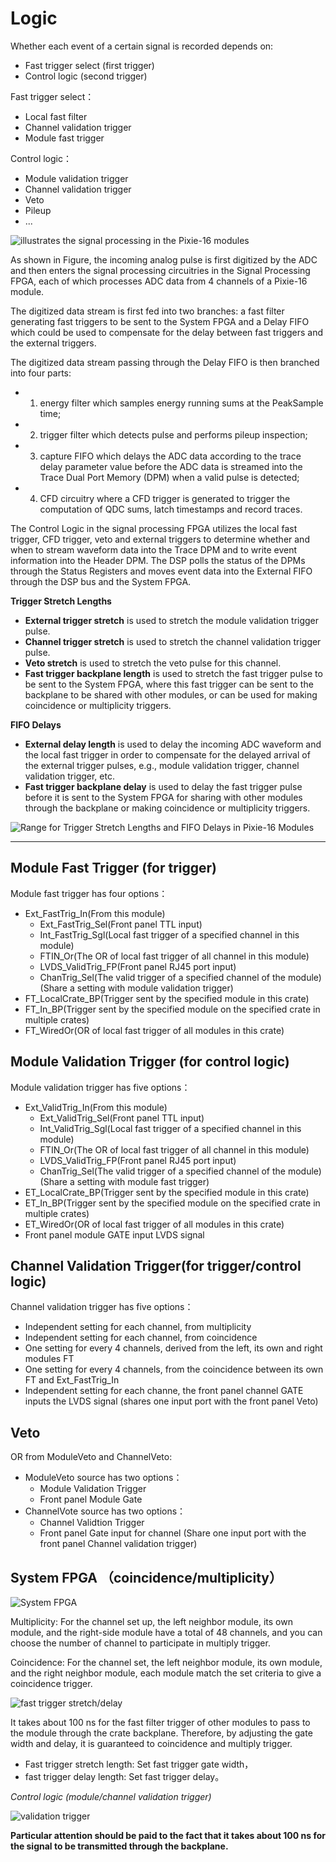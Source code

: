 <!-- Logic.md --- 
;; 
;; Description: 
;; Author: Hongyi Wu(吴鸿毅)
;; Email: wuhongyi@qq.com 
;; Created: 六 5月 26 09:17:06 2018 (+0800)
;; Last-Updated: 日 5月 19 21:42:20 2019 (+0800)
;;           By: Hongyi Wu(吴鸿毅)
;;     Update #: 8
;; URL: http://wuhongyi.cn -->

# Logic

<!-- toc -->

Whether each event of a certain signal is recorded depends on:
- Fast trigger select (first trigger)
- Control logic (second trigger)

Fast trigger select：
- Local fast filter
- Channel validation trigger
- Module fast trigger

Control logic：
- Module validation trigger
- Channel validation trigger
- Veto
- Pileup
- ...

![illustrates the signal processing in the Pixie-16 modules](/img/illustratesthesignalprocessinginthepixie16modules.png)

As shown in Figure, the incoming analog pulse is first digitized by the ADC and then enters the signal processing circuitries in the Signal Processing FPGA, each of which processes ADC data from 4 channels of a Pixie-16 module. 

The digitized data stream is first fed into two branches: a fast filter generating fast triggers to be sent to the System FPGA and a Delay FIFO which could be used to compensate for the delay between fast triggers and the external triggers. 

The digitized data stream passing through the Delay FIFO is then branched into four parts: 
- 1) energy filter which samples energy running sums at the PeakSample time; 
- 2) trigger filter which detects pulse and performs pileup inspection; 
- 3) capture FIFO which delays the ADC data according to the trace delay parameter value before the ADC data is streamed into the Trace Dual Port Memory (DPM) when a valid pulse is detected; 
- 4) CFD circuitry where a CFD trigger is generated to trigger the computation of QDC sums, latch timestamps and record traces. 

The Control Logic in the signal processing FPGA utilizes the local fast trigger, CFD trigger, veto and external triggers to determine whether and when to stream waveform data into the Trace DPM and to write event information into the Header DPM. The DSP polls the status of the DPMs through the Status Registers and moves event data into the External FIFO through the DSP bus and the System FPGA.



**Trigger Stretch Lengths**

- **External trigger stretch** is used to stretch the module validation trigger pulse.
- **Channel trigger stretch** is used to stretch the channel validation trigger pulse.
- **Veto stretch** is used to stretch the veto pulse for this channel.
- **Fast trigger backplane length** is used to stretch the fast trigger pulse to be sent to the System FPGA, where this fast trigger can be sent to the backplane to be shared with other modules, or can be used for making coincidence or multiplicity triggers.

**FIFO Delays**

- **External delay length** is used to delay the incoming ADC waveform and the local fast trigger in order to compensate for the delayed arrival of the external trigger pulses, e.g., module validation trigger, channel validation trigger, etc.
- **Fast trigger backplane delay** is used to delay the fast trigger pulse before it is sent to the System FPGA for sharing with other modules through the backplane or making coincidence or multiplicity triggers.

![Range for Trigger Stretch Lengths and FIFO Delays in Pixie-16 Modules](/img/rangefortriggerstretchlengthsandfifodelayinpixie16modules.png)

-----

## Module Fast Trigger (for trigger)

Module fast trigger has four options：
- Ext_FastTrig_In(From this module)
	- Ext_FastTrig_Sel(Front panel TTL input)
	- Int_FastTrig_Sgl(Local fast trigger of a specified channel in this module)
	- FTIN_Or(The OR of local fast trigger of all channel in this module)
	- LVDS_ValidTrig_FP(Front panel RJ45 port input)
	- ChanTrig_Sel(The valid trigger of a specified channel of the module)(Share a setting with module validation trigger)
- FT_LocalCrate_BP(Trigger sent by the specified module in this crate)
- FT_In_BP(Trigger sent by the specified module on the specified crate in multiple crates)
- FT_WiredOr(OR of local fast trigger of all modules in this crate)



## Module Validation Trigger (for control logic)

Module validation trigger has five options：
- Ext_ValidTrig_In(From this module)
	- Ext_ValidTrig_Sel(Front panel TTL input)
	- Int_ValidTrig_Sgl(Local fast trigger of a specified channel in this module)
	- FTIN_Or(The OR of local fast trigger of all channel in this module)
	- LVDS_ValidTrig_FP(Front panel RJ45 port input)
	- ChanTrig_Sel(The valid trigger of a specified channel of the module)(Share a setting with  module fast trigger)
- ET_LocalCrate_BP(Trigger sent by the specified module in this crate)
- ET_In_BP(Trigger sent by the specified module on the specified crate in multiple crates)
- ET_WiredOr(OR of local fast trigger of all modules in this crate)
- Front panel module GATE input LVDS signal



## Channel Validation Trigger(for trigger/control logic)

Channel validation trigger has five options：
- Independent setting for each channel, from multiplicity
- Independent setting for each channel, from coincidence
- One setting for every 4 channels, derived from the left, its own and right modules FT
- One setting for every 4 channels, from the coincidence between its own FT and Ext_FastTrig_In
- Independent setting for each channe, the front panel channel GATE inputs the LVDS signal (shares one input port with the front panel Veto)


## Veto

OR from ModuleVeto and ChannelVeto:
- ModuleVeto source has two options：
	- Module Validation Trigger
	- Front panel Module Gate
- ChannelVote source has two options：
	- Channel Validtion Trigger
	- Front panel Gate input for channel (Share one input port with the front panel Channel validation trigger)


## System FPGA （coincidence/multiplicity）


![System FPGA](/img/SystemFPGA.png)

Multiplicity: For the channel set up, the left neighbor module, its own module, and the right-side module have a total of 48 channels, and you can choose the number of channel to participate in multiply trigger.

Coincidence: For the channel set, the left neighbor module, its own module, and the right neighbor module, each module match the set criteria to give a coincidence trigger.

![fast trigger stretch/delay](/img/fasttrigger_stretch_delay.png)

It takes about 100 ns for the fast filter trigger of other modules to pass to the module through the crate backplane. Therefore, by adjusting the gate width and delay, it is guaranteed to coincidence and multiply trigger.

- Fast trigger stretch length: Set fast trigger gate width，
- fast trigger delay length: Set fast trigger delay。

*Control logic (module/channel validation trigger)*

![validation trigger](/img/validationtrigger.png)

**Particular attention should be paid to the fact that it takes about 100 ns for the signal to be transmitted through the backplane.**

<!-- Logic.md ends here -->

